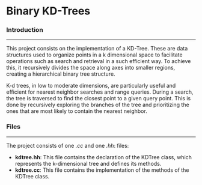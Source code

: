 # Binary KD-Trees

### Introduction
***
This project consists on the implementation of a KD-Tree. These are data structures used to organize points in a k dimensional space to facilitate operations such as search and retrieval in a such efficient way.
To achieve this, it recursively divides the space along axes into smaller regions, creating a hierarchical binary tree structure.

K-d trees, in low to moderate dimensions, are particularly useful and efficient for nearest neighbor searches and range queries. During a search, the tree is traversed to find the closest point to a given query point. This is done by recursively exploring the branches of the tree and prioritizing the ones that are most likely to contain the nearest neighbor. 


### Files

***
The project consists of one _.cc_ and one _.hh_: files:
- **kdtree.hh**: This file contains the declaration of the KDTree class, which represents the k-dimensional tree and defines its methods.
- **kdtree.cc**: This file contains the implementation of the methods of the KDTree class.
